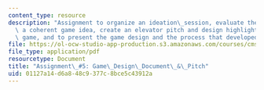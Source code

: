 ```yaml
---
content_type: resource
description: "Assignment to organize an ideation\_session, evaluate the ideas for\
  \ a coherent game idea, create an elevator pitch and design highlights for the potential\
  \ game, and to present the game design and the process that developed it.\_"
file: https://ol-ocw-studio-app-production.s3.amazonaws.com/courses/cms-301-introduction-to-game-design-methods-spring-2016/01127a14d6a848c9377c8bce5c43912a_MITCMS_301S16_Assigment5.pdf
file_type: application/pdf
resourcetype: Document
title: "Assignment\_#5: Game\_Design\_Document\_&\_Pitch"
uid: 01127a14-d6a8-48c9-377c-8bce5c43912a
---
```

